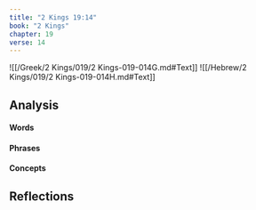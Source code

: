 ```yaml
---
title: "2 Kings 19:14"
book: "2 Kings"
chapter: 19
verse: 14
---
```

![[/Greek/2 Kings/019/2 Kings-019-014G.md#Text]]
![[/Hebrew/2 Kings/019/2 Kings-019-014H.md#Text]]

## Analysis

#### Words

#### Phrases

#### Concepts

## Reflections
